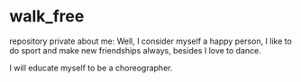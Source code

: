 # walk_free
repository  private
about me:
Well, I consider myself a happy person, I like to do sport and make new friendships always, besides I love to dance.

I will educate myself to be a choreographer.
